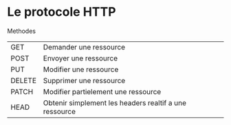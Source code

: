 # Le protocole HTTP
Methodes

|||
|-|-|
|GET|Demander une ressource|
|POST|Envoyer une ressource|
|PUT|Modifier une ressource|
|DELETE|Supprimer une ressource|
|PATCH|Modifier partielement une ressource|
|HEAD|Obtenir simplement les headers realtif a une ressource|